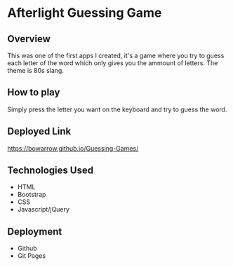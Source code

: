 # Afterlight Guessing Game
## Overview
This was one of the first apps I created, it's a game where you try to guess each letter of the word which only gives you the ammount of letters. The theme is 80s slang.

## How to play
Simply press the letter you want on the keyboard and try to guess the word.

## Deployed Link
https://bowarrow.github.io/Guessing-Games/

## Technologies Used
* HTML
* Bootstrap
* CSS
* Javascript/jQuery

## Deployment
* Github
* Git Pages